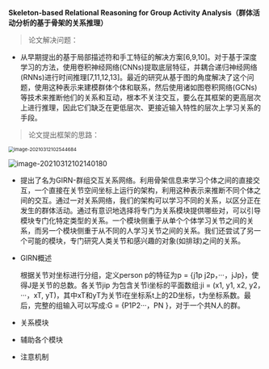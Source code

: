 **Skeleton-based Relational Reasoning for Group Activity Analysis（群体活动分析的基于骨架的关系推理）**

> 论文解决问题：

* 从早期提出的基于局部描述符和手工特征的解决方案[6,9,10]。对于基于深度学习的方法，使用卷积神经网络(CNNs)提取底层特征，并耦合递归神经网络(RNNs)进行时间推理[7,11,12,13]。最近的研究从基于图的角度解决了这个问题，使用这种表示来建模群体个体和联系，然后使用诸如图卷积网络(GCNs)等技术来推断他们的关系和互动，根本不关注交互，要么在其框架的更高层次上进行推理，因此它们缺乏在更低层次、更接近输入特性的层次上学习关系的手段。

> 论文提出框架的思路：

<img src="https://gitee.com/wanwanzh/imagebed/raw/master/pictures/image-20210312102544684.png" alt="image-20210312102544684" style="zoom:67%;" /> 





![image-20210312102140180](https://gitee.com/wanwanzh/imagebed/raw/master/pictures/image-20210312102140180.png) 

* 提出了名为GIRN-群组交互关系网络。利用骨架信息来学习个体之间的直接交互，一个直接在关节空间坐标上运行的架构，利用这种表示来推断不同个体之间的交互。通过一对关系网络，我们的架构可以学习不同的关系，以区分正在发生的群体活动。通过有意识地选择将专门为关系模块提供哪些对，可以引导模块专门化特定类型的关系。一个模块侧重于从单个个体学习关节之间的关系，而另一个模块侧重于从不同的人学习关节之间的关系。我们还尝试了另一个可能的模块，专门研究人类关节和感兴趣的对象(如排球)之间的关系。

* GIRN概述

  根据关节对坐标进行分组，定义person p的特征为p = {j1p j2p，···，jJp}，使得J是关节的总数。各关节jip 为包含关节i坐标的平面数组:ji = (x1, y1, x2, y2，···，xT, yT)，其中xT和yT为关节i在坐标系t上的2D坐标，t为坐标系数。最后，完整的组输入可以写成:G = {P1P2···，PN }，对于一个共N人的群。

* 关系模块

* 辅助各个模块

* 注意机制